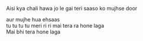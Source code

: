 Aisi kya chali hawa jo le gai teri saaso ko mujhse door <br/>

aur mujhe hua ehsaas <br/>
tu tu tu tu meri ri ri mai tera ra hone laga
<br/> Mai bhi tera hone laga
